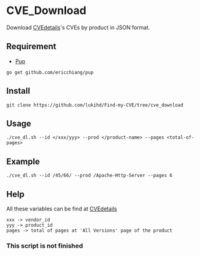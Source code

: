 # CVE_Download

Download [CVEdetails](https://cvedetails.com)'s CVEs by product in JSON format.

## Requirement

* [Pup](https://github.com/EricChiang/pup)

```
go get github.com/ericchiang/pup
```

## Install

```
git clone https://github.com/lukihd/Find-my-CVE/tree/cve_download
```

## Usage

```
./cve_dl.sh --id </xxx/yyy> --prod </product-name> --pages <total-of-pages>
```

## Example

```
./cve_dl.sh --id /45/66/ --prod /Apache-Http-Server --pages 6
```

## Help


All these variables can be find at [CVEdetails](https://cvedetails.com)
```
xxx -> vendor_id
yyy -> product_id
pages -> total of pages at 'All Versions' page of the product
```

### This script is not finished
